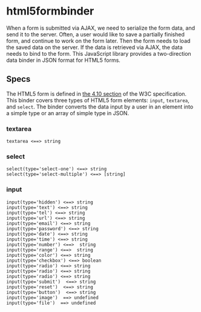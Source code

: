 # html5formbinder

When a form is submitted via AJAX, we need to serialize the form data, and send it to the server. Often, a user would like to save a partially finished form, and continue to work on the form later. Then the form needs to load the saved data on the server. If the data is retrieved via AJAX, the data needs to bind to the form. This JavaScript library provides a two-direction data binder in JSON format for HTML5 forms.

## Specs

The HTML5 form is defined in [the 4.10 section](http://www.w3.org/TR/html5/forms.html) of the W3C specification. This binder covers three types of HTML5 form elements: `input`, `textarea`, and `select`. The binder converts the data input by a user in an element into a simple type or an array of simple type in JSON.

### textarea

```
textarea <==> string
```

### select

```
select(type='select-one') <==> string
select(type='select-multiple') <==> [string]
```

### input

```
input(type='hidden') <==> string
input(type='text') <==> string
input(type='tel') <==> string
input(type='url') <==> string
input(type='email') <==> string
input(type='password') <==> string
input(type='date') <==> string
input(type='time') <==> string
input(type='number') <==>  string
input(type='range') <==>  string
input(type='color') <==> string
input(type='checkbox') <==> boolean
input(type='radio') <==> string
input(type='radio') <==> string
input(type='radio') <==> string
input(type='submit')  <==> string
input(type='reset')  <==> string
input(type='button')  <==> string 
input(type='image')  ==> undefined
input(type='file')  ==> undefined


```

